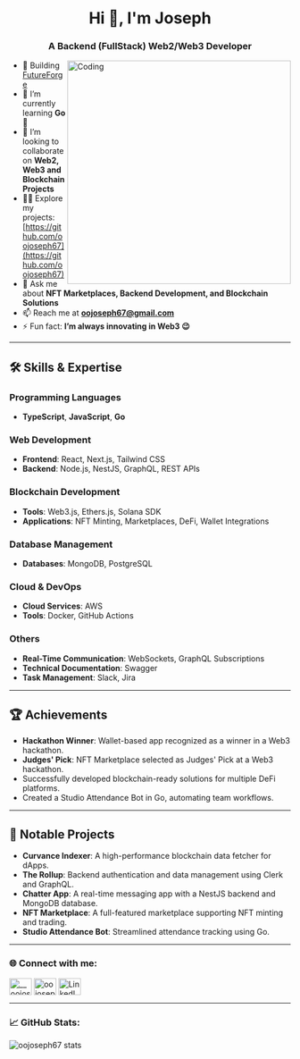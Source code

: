 <h1 align="center">Hi 👋, I'm Joseph</h1>
<h3 align="center">A Backend (FullStack) Web2/Web3 Developer</h3>
<img align="right" alt="Coding" width="400" src="https://cdn.dribbble.com/users/1162077/screenshots/3848914/programmer.gif" />

- 🔭 Building [FutureForge](https://github.com/FutureForge)  
- 🌱 I’m currently learning **Go 🤔**  
- 👯 I’m looking to collaborate on **Web2, Web3 and Blockchain Projects**  
- 👨‍💻 Explore my projects: [https://github.com/oojoseph67](https://github.com/oojoseph67)  
- 💬 Ask me about **NFT Marketplaces, Backend Development, and Blockchain Solutions**  
- 📫 Reach me at **oojoseph67@gmail.com**  
- ⚡ Fun fact: **I’m always innovating in Web3 😉**

---

<h2 align="left">🛠️ Skills & Expertise</h2>

### **Programming Languages**
- **TypeScript**, **JavaScript**, **Go**

### **Web Development**
- **Frontend**: React, Next.js, Tailwind CSS  
- **Backend**: Node.js, NestJS, GraphQL, REST APIs  

### **Blockchain Development**
- **Tools**: Web3.js, Ethers.js, Solana SDK  
- **Applications**: NFT Minting, Marketplaces, DeFi, Wallet Integrations  

### **Database Management**
- **Databases**: MongoDB, PostgreSQL  

### **Cloud & DevOps**
- **Cloud Services**: AWS  
- **Tools**: Docker, GitHub Actions  

### **Others**
- **Real-Time Communication**: WebSockets, GraphQL Subscriptions  
- **Technical Documentation**: Swagger  
- **Task Management**: Slack, Jira  

---

<h2 align="left">🏆 Achievements</h2>

- **Hackathon Winner**: Wallet-based app recognized as a winner in a Web3 hackathon.  
- **Judges' Pick**: NFT Marketplace selected as Judges' Pick at a Web3 hackathon.  
- Successfully developed blockchain-ready solutions for multiple DeFi platforms.  
- Created a Studio Attendance Bot in Go, automating team workflows.

---

<h2 align="left">🌟 Notable Projects</h2>

- **Curvance Indexer**: A high-performance blockchain data fetcher for dApps.  
- **The Rollup**: Backend authentication and data management using Clerk and GraphQL.  
- **Chatter App**: A real-time messaging app with a NestJS backend and MongoDB database.  
- **NFT Marketplace**: A full-featured marketplace supporting NFT minting and trading.  
- **Studio Attendance Bot**: Streamlined attendance tracking using Go.  

---

<h3 align="left">🌐 Connect with me:</h3>
<p align="left">
<a href="https://twitter.com/0xJoseph" target="blank"><img align="center" src="https://raw.githubusercontent.com/rahuldkjain/github-profile-readme-generator/master/src/images/icons/Social/twitter.svg" alt="__oojoseph" height="30" width="40" /></a>
<a href="mailto:oojoseph67@gmail.com" target="blank"><img align="center" src="https://img.icons8.com/color/48/000000/gmail.png" alt="oojoseph67" height="30" width="40" /></a>
<a href="https://www.linkedin.com/in/your-linkedin-profile" target="blank"><img align="center" src="https://raw.githubusercontent.com/rahuldkjain/github-profile-readme-generator/master/src/images/icons/Social/linked-in-alt.svg" alt="LinkedIn" height="30" width="40" /></a>
</p>

---

<h3 align="left">📈 GitHub Stats:</h3>
<p align="left">
  <img align="center" src="https://github-readme-stats.vercel.app/api?username=oojoseph67&show_icons=true&locale=en" alt="oojoseph67 stats" />
</p>
